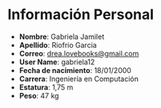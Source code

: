 # Información Personal

- **Nombre**: Gabriela Jamilet
- **Apellido**: Riofrio Garcia
- **Correo**: drea.lovebooks@gmail.com
- **User Name**: gabriela12
- **Fecha de nacimiento**: 18/01/2000
- **Carrera**: Ingeniería en Computación
- **Estatura**: 1,75 m
- **Peso**: 47 kg
